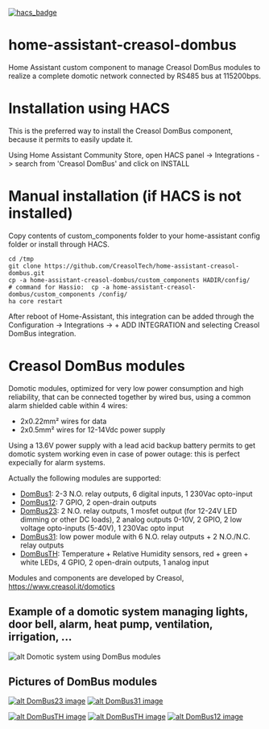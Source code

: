 [![hacs_badge](https://img.shields.io/badge/HACS-Default-orange.svg)](https://github.com/custom-components/hacs)

# home-assistant-creasol-dombus
Home Assistant custom component to manage Creasol DomBus modules to realize a complete domotic network connected by RS485 bus at 115200bps.

# Installation using HACS
This is the preferred way to install the Creasol DomBus component, because it permits to easily update it.

Using Home Assistant Community Store, open HACS panel -> Integrations -> search from 'Creasol DomBus' and click on INSTALL

# Manual installation (if HACS is not installed)
Copy contents of custom_components folder to your home-assistant config folder or install through HACS.

```console
cd /tmp
git clone https://github.com/CreasolTech/home-assistant-creasol-dombus.git
cp -a home-assistant-creasol-dombus/custom_components HADIR/config/
# command for Hassio:  cp -a home-assistant-creasol-dombus/custom_components /config/
ha core restart
```

After reboot of Home-Assistant, this integration can be added through the Configuration -> Integrations -> + ADD INTEGRATION 
and selecting Creasol DomBus integration.

# Creasol DomBus modules
Domotic modules, optimized for very low power consumption and high reliability, that can be connected together by wired bus, using a common alarm shielded cable within 4 wires: 
* 2x0.22mm² wires for data
* 2x0.5mm² wires for 12-14Vdc power supply 

Using a 13.6V power supply with a lead acid backup battery permits to get domotic system working even in case of power outage: this is perfect expecially for alarm systems.

Actually the following modules are supported:
* [DomBus1](https://www.creasol.it/CreasolDomBus1): 2-3 N.O. relay outputs, 6 digital inputs, 1 230Vac opto-input 
* [DomBus12](https://www.creasol.it/CreasolDomBus12): 7 GPIO, 2 open-drain outputs
* [DomBus23](https://www.creasol.it/CreasolDomBus23): 2 N.O. relay outputs, 1 mosfet output (for 12-24V LED dimming or other DC loads), 2 analog outputs 0-10V, 2 GPIO, 2 low voltage opto-inputs (5-40V), 1 230Vac opto input
* [DomBus31](https://www.creasol.it/CreasolDomBus31): low power module with 6 N.O. relay outputs + 2 N.O./N.C. relay outputs
* [DomBusTH](https://www.creasol.it/CreasolDomBusTH): Temperature + Relative Humidity sensors, red + green + white LEDs, 4 GPIO, 2 open-drain outputs, 1 analog input

Modules and components are developed by Creasol, https://www.creasol.it/domotics

## Example of a domotic system managing lights, door bell, alarm, heat pump, ventilation, irrigation, ...

![alt Domotic system using DomBus modules](https://images.creasol.it/AN_domoticz_example2.png "Example of a domotic system managing lights, door bell, alarm, heat pump, ventilation, irrigation, ...")

## Pictures of DomBus modules

[![alt DomBus23 image](https://images.creasol.it/creDomBus23_400.png "DomBus23: 2 N.O. relay outputs, 1 mosfet output for 12-24V LED dimming or other DC loads, 2 analog outputs 0-10V, 2 GPIO, 2 low voltage opto-inputs 5-40V, 1 230Vac opto input")](https://www.creasol.it/CreasolDomBus23)
[![alt DomBus31 image](https://images.creasol.it/creDomBus31_400.png "DomBus31: low power module with 6 N.O. relay outputs + 2 N.O./N.C. relay outputs")](https://www.creasol.it/CreasolDomBus31)

[![alt DomBusTH image](https://images.creasol.it/creDomBusTH1_200.jpg "DomBusTH rear view: module with temp+humidity sensors, 3 LEDs, 4 I/O, 2 outputs, 1 analog input")](https://www.creasol.it/CreasolDomBusTH)
[![alt DomBusTH image](https://images.creasol.it/creDomBusTH2_200.jpg "DomBusTH front view with white led, red/green led, temperature + humidity sensor")](https://www.creasol.it/CreasolDomBusTH)
[![alt DomBus12 image](https://images.creasol.it/creDomBus12_400.png "DomBus12: 7 I/Os + 2 open-drain outputs that can be connected to 2 external relays")](https://www.creasol.it/CreasolDomBus12)
